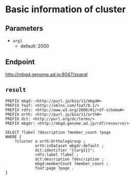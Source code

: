 # Basic information of cluster

## Parameters
* `arg1`
  * default: 2000

## Endpoint
http://mbgd.genome.ad.jp:8047/sparql

## `result`

```sparql
PREFIX mbgd: <http://purl.jp/bio/11/mbgd#>
PREFIX foaf: <http://xmlns.com/foaf/0.1/>
PREFIX rdfs: <http://www.w3.org/2000/01/rdf-schema#>
PREFIX orth: <http://purl.jp/bio/11/orth#>
PREFIX dct: <http://purl.org/dc/terms/>
PREFIX mbgdr: <http://mbgd.genome.ad.jp/rdf/resource/>

SELECT ?label ?description ?member_count ?page
WHERE {
    ?cluster a orth:OrthologGroup ;
             orth:inDataset mbgdr:default ;
             dct:identifier "{{arg1}}";
             rdfs:label ?label ;
             dct:description ?description ;
             mbgd:memberCount ?member_count ;
             foaf:page ?page .
}


```
